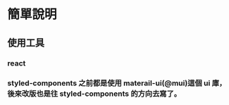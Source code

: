 # 簡單說明

## 使用工具

### react

### styled-components 之前都是使用 materail-ui(@mui)這個 ui 庫，後來改版也是往 styled-components 的方向去寫了。
